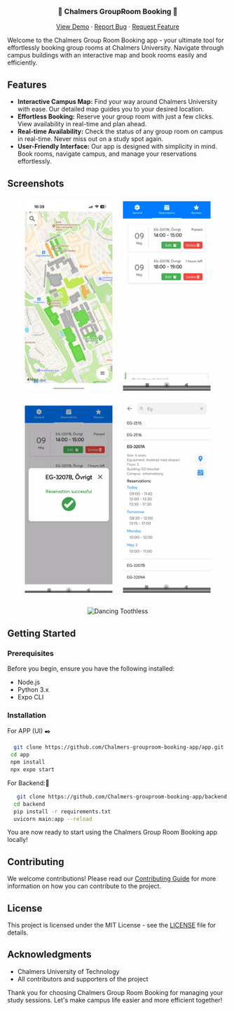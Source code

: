 
<a name="readme-top"></a>

<!-- PROJECT LOGO -->
<br />
<div align="center">
  <h3 align="center">📖 Chalmers GroupRoom Booking 🎒</h3>

  <p align="center">
    <a href="https://github.com/Chalmers-grouproom-booking-app">View Demo</a>
    ·
    <a href="https://github.com/Chalmers-grouproom-booking-app/issues/new?labels=bug&template=bug-report---.md">Report Bug</a>
    ·
    <a href="https://github.com/Chalmers-grouproom-booking-app/issues/new?labels=enhancement&template=feature-request---.md">Request Feature</a>
  </p>
</div>

Welcome to the Chalmers Group Room Booking app - your ultimate tool for effortlessly booking group rooms at Chalmers University. Navigate through campus buildings with an interactive map and book rooms easily and efficiently.

## Features

- **Interactive Campus Map:** Find your way around Chalmers University with ease. Our detailed map guides you to your desired location.
- **Effortless Booking:** Reserve your group room with just a few clicks. View availability in real-time and plan ahead.
- **Real-time Availability:** Check the status of any group room on campus in real-time. Never miss out on a study spot again.
- **User-Friendly Interface:** Our app is designed with simplicity in mind. Book rooms, navigate campus, and manage your reservations effortlessly.

## Screenshots

<div align="center">
  <img src="./pictures/app_1.png" alt="App Screenshot 1" width="200" style="margin: 10px;">
  <img src="./pictures/app_2.png" alt="App Screenshot 2" width="200" style="margin: 10px;">
  <img src="./pictures/app_3.png" alt="App Screenshot 3" width="200" style="margin: 10px;">
  <img src="./pictures/app_4.png" alt="App Screenshot 4" width="200" style="margin: 10px;">
</div>

<div align="center">
  <img src="https://media1.tenor.com/m/BAzma6OlbvAAAAAd/dancing-toothless-tothless.gif" alt="Dancing Toothless" width="300" style="margin-top: 20px;">
</div>

## Getting Started

### Prerequisites

Before you begin, ensure you have the following installed:
- Node.js
- Python 3.x
- Expo CLI

### Installation

For APP (UI) ✒️
 ```bash
   git clone https://github.com/Chalmers-grouproom-booking-app/app.git
  cd app
  npm install
  npx expo start
 ```

For Backend:📖
```bash
   git clone https://github.com/Chalmers-grouproom-booking-app/backend.git
  cd backend
  pip install -r requirements.txt
  uvicorn main:app --reload
 ```

You are now ready to start using the Chalmers Group Room Booking app locally!

## Contributing

We welcome contributions! Please read our [Contributing Guide](CONTRIBUTING.md) for more information on how you can contribute to the project.

## License

This project is licensed under the MIT License - see the [LICENSE](LICENSE) file for details.

## Acknowledgments

- Chalmers University of Technology
- All contributors and supporters of the project

Thank you for choosing Chalmers Group Room Booking for managing your study sessions. Let's make campus life easier and more efficient together!
